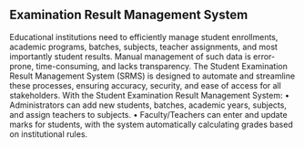 ## Examination Result Management System

Educational institutions need to efficiently manage student enrollments, academic programs, batches, subjects, teacher assignments, and most importantly student results. Manual management of such data is error-prone, time-consuming, and lacks transparency. The Student Examination Result Management System (SRMS) is designed to automate and streamline these processes, ensuring accuracy, security, and ease of access for all stakeholders.
With the Student Examination Result Management System:
• Administrators can add new students, batches, academic years, subjects, and assign teachers to subjects.
• Faculty/Teachers can enter and update marks for students, with the system automatically calculating grades based on institutional rules.
